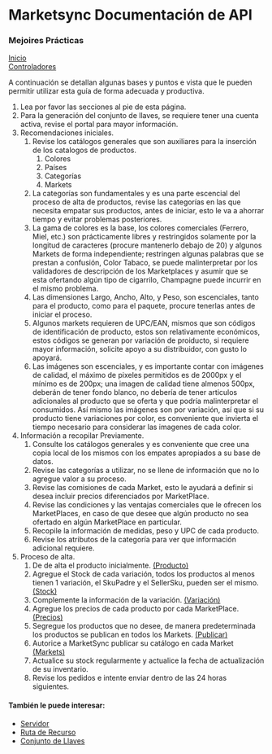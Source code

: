 # Marketsync Documentación de API 
### Mejoires Prácticas

[Inicio](https://github.com/hvalles/marketsync)  
[Controladores](https://github.com/hvalles/marketsync/blob/master/links/controller.md)


A continuación se detallan algunas bases y puntos e vista que le pueden permitir utilizar esta guía de forma adecuada y productiva.

1. Lea por favor las secciones al pie de esta página.
2. Para la generación del conjunto de llaves, se requiere tener una cuenta activa, revise el portal para mayor información.
3. Recomendaciones iniciales.
   1. Revise los catálogos generales que son auxiliares para la inserción de los catalogos de productos.
      1. Colores
      2. Países
      3. Categorías
      4. Markets
   2. La categorías son fundamentales y es una parte escencial del proceso de alta de productos, revise las categorías en las que necesita empatar sus productos, antes de iniciar, esto le va a ahorrar tiempo y evitar problemas posteriores.
   3. La gama de colores es la base, los colores comerciales (Ferrero, Miel, etc.) son prácticamente libres y restringidos solamente por la longitud de caracteres (procure mantenerlo debajo de 20) y algunos Markets de forma independiente; restringen algunas palabras que se prestan a confusión, Color Tabaco, se puede malinterpretar por los validadores de descripción de los Marketplaces y asumir que se esta ofertando algún tipo de cigarrilo, Champagne puede incurrir en el mismo problema.
   4. Las dimensiones Largo, Ancho, Alto, y Peso, son escenciales, tanto para el producto, como para el paquete, procure tenerlas antes de iniciar el proceso.
   5. Algunos markets requieren de UPC/EAN, mismos que son códigos de identificación de producto, estos son relativamente económicos, estos códigos se generan por variación de proiducto, si requiere mayor información, solicite apoyo a su distribuidor, con gusto lo apoyará.
   6. Las imágenes son escenciales, y es importante contar con imágenes de calidad, el máximo de pixeles permitidos es de 2000px y el mínimo es de 200px; una imagen de calidad tiene almenos 500px, deberán de tener fondo blanco, no debería de tener articulos adicionales al producto que se oferta y que podría malinterpretar el consumidos. Así mismo las imágenes son por variación, así que si su producto tiene variaciones por color, es conveniente que invierta el tiempo necesario para considerar las imagenes de cada color.
4. Información a recopilar Previamente.
   1. Consulte los catálogos generales y es conveniente que cree una copia local de los mismos con los empates apropiados a su base de datos.
   2. Revise las categorías a utilizar, no se llene de información que no lo agregue valor a su proceso.
   3. Revise las comisiones de cada Market, esto le ayudará a definir si desea incluir precios diferenciados por MarketPlace.
   4. Revise las condiciones y las ventajas comerciales que le ofrecen los MarketPlaces, en caso de que desee que algún producto no sea ofertado en algún MarketPlace en particular.
   5. Recopile la información de medidas, peso y UPC de cada producto.
   6. Revise los atributos de la categoría para ver que información adicional requiere.
5. Proceso de alta.
   1. De de alta el producto inicialmente. [(Producto)](../examples/python/productos.py)
   2. Agregue el Stock de cada variación, todos los productos al menos tienen 1 variación, el SkuPadre y el SellerSku, pueden ser el mismo. [(Stock)](../examples/python/stock.py)
   3. Complemente la información de la variación. [(Variación)](../examples/python/variacion.py)
   4. Agregue los precios de cada producto por cada MarketPlace. [(Precios)](../examples/python/precios.py)
   5. Segregue los productos que no desee, de manera predeterminada los productos se publican en todos los Markets. [(Publicar)](../examples/python/publicar.py)
   6. Autorice a MarketSync publicar su catálogo en cada Market [(Markets)](../examples/python/markets.py)
   7. Actualice su stock regularmente y actualice la fecha de actualización de su inventario.
   8. Revise los pedidos e intente enviar dentro de las 24 horas siguientes.


#### También le puede interesar:

- [Servidor](https://github.com/hvalles/marketsync/blob/master/links/server.md)
- [Ruta de Recurso](https://github.com/hvalles/marketsync/blob/master/links/url.md)
- [Conjunto de Llaves](https://github.com/hvalles/marketsync/blob/master/links/keys.md)
